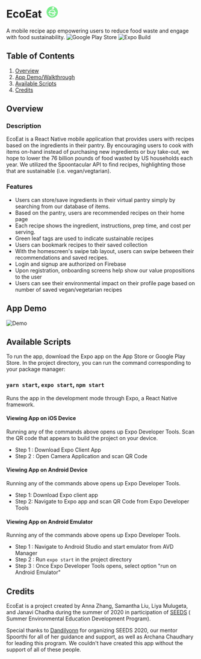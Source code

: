 # EcoEat &nbsp;<img src="/assets/icon.png" height=30/>
A mobile recipe app empowering users to reduce food waste and engage with food sustainability.
![Google Play Store](https://play.google.com/store/apps/details?id=com.codegreen.ecoeat)
![Expo Build](https://expo.io/@annazhang2002/ecoeat)

## Table of Contents
1. [Overview](#Overview)
2. [App Demo/Walkthrough](#App-Demo)
3. [Available Scripts](#Available-Scripts)
4. [Credits](#Credits)

## Overview
### Description
EcoEat is a React Native mobile application that provides users with recipes based on the ingredients in their pantry. By encouraging users to cook with items on-hand instead of purchasing new ingredients or buy take-out, we hope to lower the 76 billion pounds of food wasted by US households each year. We utilized the Spoontacular API to find recipes, highlighting those that are sustainable (i.e. vegan/vegtarian). 

### Features
* Users can store/save ingredients in their virtual pantry simply by searching from our database of items. 
* Based on the pantry, users are recommended recipes on their home page
* Each recipe shows the ingredient, instructions, prep time, and cost per serving.
* Green leaf tags are used to indicate sustainable recipes 
* Users can bookmark recipes to their saved collection
* With the homescreen's swipe tab layout, users can swipe between their recommendations and saved recipes. 
* Login and signup are authorized on Firebase
* Upon registration, onboarding screens help show our value propositions to the user
* Users can see their environmental impact on their profile page based on number of saved vegan/vegetarian recipes

## App Demo
![Demo](/assets/demo.gif)

## Available Scripts
To run the app, download the Expo app on the App Store or Google Play Store.
In the project directory, you can run the command corresponding to your package manager:

### `yarn start`, `expo start`, `npm start`

Runs the app in the development mode through Expo, a React Native framework.<br />

#### Viewing App on iOS Device

Running any of the commands above opens up Expo Developer Tools. Scan the QR code that appears to 
build the project on your device.

- Step 1 : Download Expo Client App 
- Step 2 : Open Camera Application and scan QR Code 

#### Viewing App on Android Device
Running any of the commands above opens up Expo Developer Tools. 

- Step 1: Download Expo client app 
- Step 2: Navigate to Expo app and scan QR Code from Expo Developer Tools 

#### Viewing App on Android Emulator 
Running any of the commands above opens up Expo Developer Tools. 

- Step 1 : Navigate to Android Studio and start emulator from AVD Manager
- Step 2 : Run ```expo start``` in the project directory
- Step 3 : Once Expo Developer Tools opens, select option "run on Android Emulator"

## Credits
EcoEat is a project created by Anna Zhang, Samantha Liu, Liya Mulugeta, and Janavi Chadha during the summer of 2020 in participation of [SEEDS](http://www.dandilyonn.com/seeds.html) (​Summer Environmental Education Development Program). 

Special thanks to [Dandilyonn](http://www.dandilyonn.com/) for organizing SEEDS 2020, our mentor Spoorthi for all of her guidance and support, as well as Archana Chaudhary for leading this program. We couldn't have created this app without the support of all of these people.
